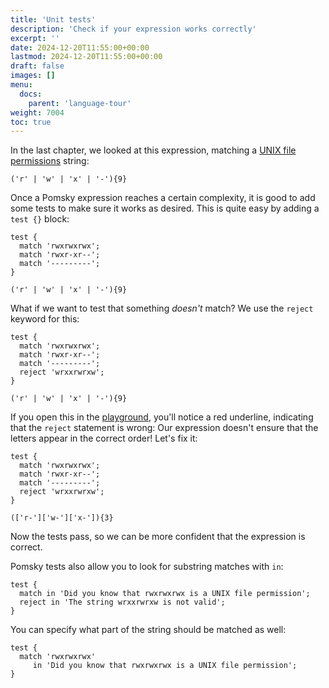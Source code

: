 ```yaml
---
title: 'Unit tests'
description: 'Check if your expression works correctly'
excerpt: ''
date: 2024-12-20T11:55:00+00:00
lastmod: 2024-12-20T11:55:00+00:00
draft: false
images: []
menu:
  docs:
    parent: 'language-tour'
weight: 7004
toc: true
---
```


In the last chapter, we looked at this expression, matching a [UNIX file permissions](https://docs.nersc.gov/filesystems/unix-file-permissions/) string:

```pomsky
('r' | 'w' | 'x' | '-'){9}
```

Once a Pomsky expression reaches a certain complexity, it is good to add some tests to make sure it works as desired. This is quite easy by adding a `test {}` block:

```pomsky
test {
  match 'rwxrwxrwx';
  match 'rwxr-xr--';
  match '---------';
}

('r' | 'w' | 'x' | '-'){9}
```

What if we want to test that something _doesn't_ match? We use the `reject` keyword for this:

```pomsky
test {
  match 'rwxrwxrwx';
  match 'rwxr-xr--';
  match '---------';
  reject 'wrxxrwrxw';
}

('r' | 'w' | 'x' | '-'){9}
```

If you open this in the [playground](https://playground.pomsky-lang.org/?flavor=js&c=K0ktLlGo5lJQyE0sSc5QUCoqr4AgJWtUQV0g0kUW1IUBsGBRalZqcomCUnlRBVB3UUU5ULSWi0tDvUhdoUZBvRxMVoBJXXXNastaAA), you'll notice a red underline, indicating that the `reject` statement is wrong: Our expression doesn't ensure that the letters appear in the correct order! Let's fix it:

```pomsky
test {
  match 'rwxrwxrwx';
  match 'rwxr-xr--';
  match '---------';
  reject 'wrxxrwrxw';
}

(['r-']['w-']['x-']){3}
```

Now the tests pass, so we can be more confident that the expression is correct.

Pomsky tests also allow you to look for substring matches with `in`:

```pomsky
test {
  match in 'Did you know that rwxrwxrwx is a UNIX file permission';
  reject in 'The string wrxxrwrxw is not valid';
}
```

You can specify what part of the string should be matched as well:

```pomsky
test {
  match 'rwxrwxrwx'
     in 'Did you know that rwxrwxrwx is a UNIX file permission';
}
```
